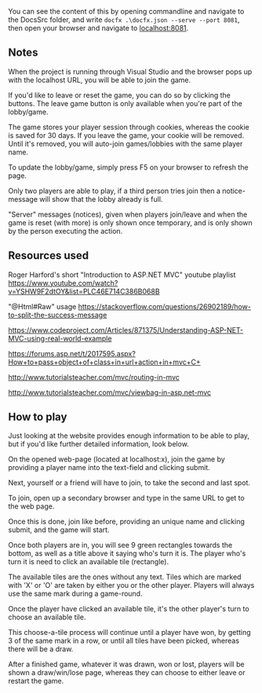 You can see the content of this by opening commandline and navigate to the DocsSrc folder, and write ```docfx .\docfx.json --serve --port 8081```, then open your browser and navigate to [localhost:8081](http://localhost:8081).


## Notes

When the project is running through Visual Studio and the browser pops up with the localhost URL, you will be able to join the game. 

If you'd like to leave or reset the game, you can do so by clicking the buttons. The leave game button is only available when you're part of the lobby/game.

The game stores your player session through cookies, whereas the cookie is saved for 30 days. If you leave the game, your cookie will be removed. Until it's removed, you will auto-join games/lobbies with the same player name. 

To update the lobby/game, simply press F5 on your browser to refresh the page. 

Only two players are able to play, if a third person tries join then a notice-message will show that the lobby already is full. 

"Server" messages (notices), given when players join/leave and when the game is reset (with more) is only shown once temporary, and is only shown by the person executing the action.


## Resources used

Roger Harford's short "Introduction to ASP.NET MVC" youtube playlist
https://www.youtube.com/watch?v=YSHW9F2dtOY&list=PLC46E714C386B068B

"@Html#Raw" usage
https://stackoverflow.com/questions/26902189/how-to-split-the-success-message

https://www.codeproject.com/Articles/871375/Understanding-ASP-NET-MVC-using-real-world-example

https://forums.asp.net/t/2017595.aspx?How+to+pass+object+of+class+in+url+action+in+mvc+C+

http://www.tutorialsteacher.com/mvc/routing-in-mvc

http://www.tutorialsteacher.com/mvc/viewbag-in-asp.net-mvc


## How to play

Just looking at the website provides enough information to be able to play, but if you'd like further detailed information, look below. 

On the opened web-page (located at localhost:x), join the game by providing a player name into the text-field and clicking submit. 

Next, yourself or a friend will have to join, to take the second and last spot. 

To join, open up a secondary browser and type in the same URL to get to the web page. 

Once this is done, join like before, providing an unique name and clicking submit, and the game will start. 

Once both players are in, you will see 9 green rectangles towards the bottom, as well as a title above it saying who's turn it is. The player who's turn it is need to click an available tile (rectangle). 

The available tiles are the ones without any text. Tiles which are marked with 'X' or 'O' are taken by either you or the other player. Players will always use the same mark during a game-round. 

Once the player have clicked an available tile, it's the other player's turn to choose an available tile. 

This choose-a-tile process will continue until a player have won, by getting 3 of the same mark in a row, or until all tiles have been picked, whereas there will be a draw. 

After a finished game, whatever it was drawn, won or lost, players will be shown a draw/win/lose page, whereas they can choose to either leave or restart the game.